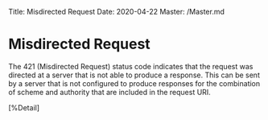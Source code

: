 Title: Misdirected Request
Date: 2020-04-22
Master: /Master.md

Misdirected Request
=============================

The 421 (Misdirected Request) status code indicates that the request
was directed at a server that is not able to produce a response.
This can be sent by a server that is not configured to produce
responses for the combination of scheme and authority that are
included in the request URI.

[%Detail]